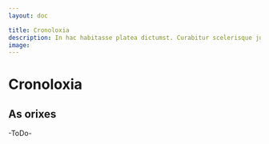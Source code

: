 ```yaml
---
layout: doc

title: Cronoloxia
description: In hac habitasse platea dictumst. Curabitur scelerisque justo vitae nunc ultrices.
image: 
---
```


# Cronoloxia

## As orixes

-ToDo-

